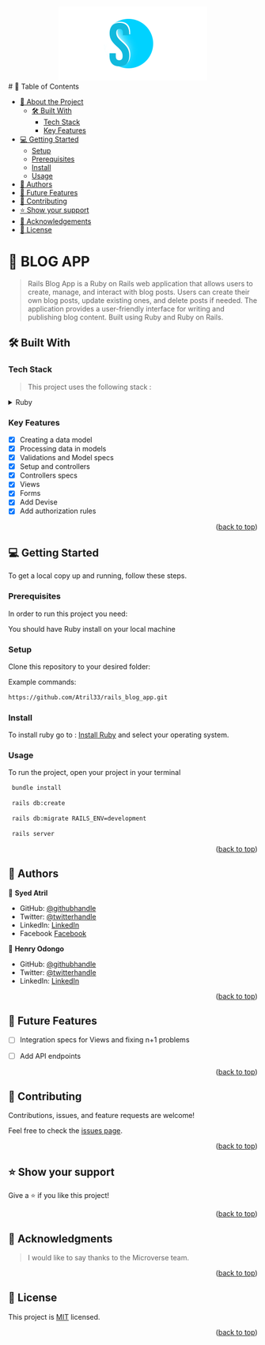 <div align="center">
  <img src="https://github.com/Atril33/rails_blog_app/blob/dev/my-logo.png" />
  </div>
<!-- TABLE OF CONTENTS -->
# 📗 Table of Contents

- [📖 About the Project](#about-project)
  - [🛠 Built With](#built-with)
    - [Tech Stack](#tech-stack)
    - [Key Features](#key-features)
- [💻 Getting Started](#getting-started)
  - [Setup](#setup)
  - [Prerequisites](#prerequisites)
  - [Install](#install)
  - [Usage](#usage)
- [👥 Authors](#authors)
- [🔭 Future Features](#future-features)
- [🤝 Contributing](#contributing)
- [⭐️ Show your support](#support)
- [🙏 Acknowledgements](#acknowledgements)
- [📝 License](#license)

<!-- PROJECT DESCRIPTION -->

# 📖  BLOG APP <a name='about-project'></a>

> Rails Blog App is a Ruby on Rails web application that allows users to create, manage, and interact with blog posts. Users can create their own blog posts, update existing ones, and delete posts if needed. The application provides a user-friendly interface for writing and publishing blog content. Built using Ruby and Ruby on Rails.

## 🛠 Built With <a name='built-with'></a>

### Tech Stack <a name='tech-stack'></a>

> This project uses the following stack :

<details>
  <summary>Ruby</summary>
  <summary>Ruby On Rails</summary>
</details>

<!-- Features -->

### Key Features <a name='key-features'></a>

<!-- > Describe between 1-3 key features of the application. -->

- [x] Creating a data model
- [x] Processing data in models
- [x] Validations and Model specs
- [x] Setup and controllers
- [x] Controllers specs
- [x] Views
- [x] Forms
- [x] Add Devise
- [x] Add authorization rules

<p align='right'>(<a href='#readme-top'>back to top</a>)</p>


<!-- GETTING STARTED -->

## 💻 Getting Started <a name='getting-started'></a>

<!-- > Clone the repository by clicking on the 'Code' button and copy the link -->

To get a local copy up and running, follow these steps.

### Prerequisites

In order to run this project you need:

You should have Ruby install on your local machine

### Setup

Clone this repository to your desired folder:

Example commands:

```sh
https://github.com/Atril33/rails_blog_app.git

```

### Install

To install ruby go to : [Install Ruby](https://rubyinstaller.org/) and select your operating system.


### Usage

To run the project, open your project in your terminal

```sh
 bundle install
```

```sh
 rails db:create
```

```sh
 rails db:migrate RAILS_ENV=development
```

```sh
 rails server
```


<p align='right'>(<a href='#readme-top'>back to top</a>)</p>

<!-- AUTHORS -->

## 👥 Authors <a name='authors'></a>
👤 **Syed Atril**

- GitHub: [@githubhandle](https://github.com/Atril33)
- Twitter: [@twitterhandle](https://twitter.com/AtrilSyed)
- LinkedIn: [LinkedIn](https://www.linkedin.com/in/syed-atril-831696248/)
- Facebook [Facebook](https://web.facebook.com/profile.php?id=100073724910623)

👤 **Henry Odongo**

- GitHub: [@githubhandle](https://github.com/Odongo006)
- Twitter: [@twitterhandle](https://twitter.com/HenryOdongo007)
- LinkedIn: [LinkedIn](https://www.linkedin.com/in/henry-odongo/)

<p align='right'>(<a href='#readme-top'>back to top</a>)</p>

<!-- FUTURE FEATURES -->

## 🔭 Future Features <a name='future-features'></a>

<!-- > Describe 1 - 3 features you will add to the project. -->
- [ ] Integration specs for Views and fixing n+1 problems
- [ ] Add API endpoints


<p align='right'>(<a href='#readme-top'>back to top</a>)</p>

<!-- CONTRIBUTING -->

## 🤝 Contributing <a name='contributing'></a>

Contributions, issues, and feature requests are welcome!

Feel free to check the [issues page](https://github.com/swarzstein/morse-code/issues).

<p align='right'>(<a href='#readme-top'>back to top</a>)</p>

<!-- SUPPORT -->

## ⭐️ Show your support <a name='support'></a>

Give a ⭐️ if you like this project!

<p align='right'>(<a href='#readme-top'>back to top</a>)</p>

<!-- ACKNOWLEDGEMENTS -->

## 🙏 Acknowledgments <a name='acknowledgements'></a>

> I would like to say thanks to the Microverse team.

<p align='right'>(<a href='#readme-top'>back to top</a>)</p>

<!-- LICENSE -->

## 📝 License <a name='license'></a>

This project is [MIT](https://github.com/Atril33/rails_blog_app/blob/dev/LICENSE) licensed.

<p align='right'>(<a href='#readme-top'>back to top</a>)</p>

